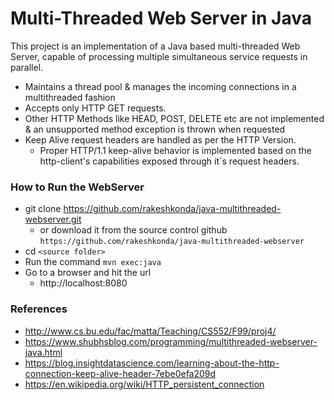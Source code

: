 # Multi-Threaded Web Server in Java #

This project is an implementation of a Java based multi-threaded Web Server, capable of processing multiple simultaneous service requests in parallel. 

* Maintains a thread pool & manages the incoming connections in a multithreaded fashion
* Accepts only HTTP GET requests. 
* Other HTTP Methods like HEAD, POST, DELETE etc are not implemented & an unsupported method exception is thrown when requested
* Keep Alive request headers are handled as per the HTTP Version.
    * Proper HTTP/1.1 keep-alive behavior is implemented based
  on the http-client's capabilities exposed through it`s request headers.


### How to Run the WebServer
* git clone https://github.com/rakeshkonda/java-multithreaded-webserver.git
    * or download it from the source control github `https://github.com/rakeshkonda/java-multithreaded-webserver`
* cd `<source folder>`
* Run the command `mvn exec:java`
* Go to a browser and hit the url 
    * http://localhost:8080
       

### References
 * http://www.cs.bu.edu/fac/matta/Teaching/CS552/F99/proj4/
 * https://www.shubhsblog.com/programming/multithreaded-webserver-java.html
 * https://blog.insightdatascience.com/learning-about-the-http-connection-keep-alive-header-7ebe0efa209d
 * https://en.wikipedia.org/wiki/HTTP_persistent_connection